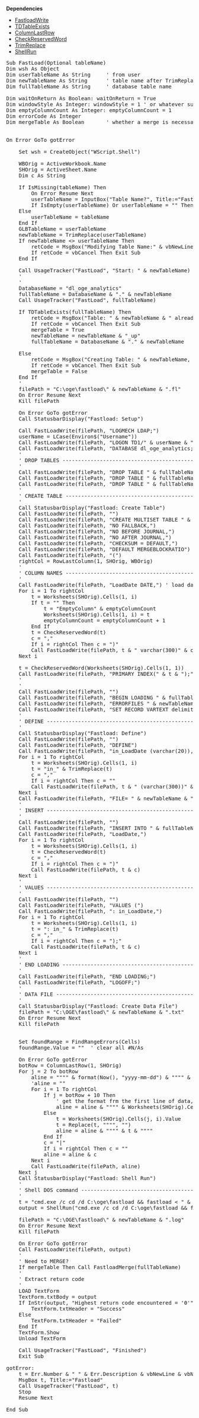 <b>Dependencies</b>
- [FastloadWrite](https://github.com/ppihoge/VBA_Subs/blob/master/FastloadWrite.md)
- [TDTableExists](https://github.com/ppihoge/VBA_Subs/blob/master/TDTableExists.md)
- [ColumnLastRow](https://github.com/ppihoge/VBA_Subs/blob/master/ColumnLastRow.md)
- [CheckReservedWord](https://github.com/ppihoge/VBA_Subs/blob/master/CheckReservedWord.md)
- [TrimReplace](https://github.com/ppihoge/VBA_Subs/blob/master/TrimReplace.md)
- [ShellRun](https://github.com/ppihoge/VBA_Subs/blob/master/ShellRun.md)


<pre>
Sub FastLoad(Optional tableName)
Dim wsh As Object
Dim userTableName As String     ' from user
Dim newTableName As String      ' table name after TrimReplace, user may have used invalid characters
Dim fullTableName As String     ' database table name

Dim waitOnReturn As Boolean: waitOnReturn = True
Dim windowStyle As Integer: windowStyle = 1 ' or whatever suits you best
Dim emptyColumnCount As Integer: emptyColumnCount = 1
Dim errorCode As Integer
Dim mergeTable As Boolean       ' whether a merge is necessary because the table already exists


On Error GoTo gotError

    Set wsh = CreateObject("WScript.Shell")

    WBOrig = ActiveWorkbook.Name
    SHOrig = ActiveSheet.Name
    Dim c As String
    
    If IsMissing(tableName) Then
        On Error Resume Next
        userTableName = InputBox("Table Name?", Title:="FastLoad", Default:=GLBTableName)
        If IsEmpty(userTableName) Or userTableName = "" Then Exit Sub
    Else
        userTableName = tableName
    End If
    GLBTableName = userTableName
    newTableName = TrimReplace(userTableName)
    If newTableName <> userTableName Then
        retCode = MsgBox("Modifying Table Name:" & vbNewLine & vbNewLine & userTableName & "  ->  " & newTableName, vbOKCancel, Title:="FastLoad")
        If retCode = vbCancel Then Exit Sub
    End If
    
    Call UsageTracker("FastLoad", "Start: " & newTableName)
    '
    '
    DatabaseName = "dl_oge_analytics"
    fullTableName = DatabaseName & "." & newTableName
    Call UsageTracker("FastLoad", fullTableName)
    
    If TDTableExists(fullTableName) Then
        retCode = MsgBox("Table: " & newTableName & " already EXISTS, will APPEND this table.", vbOKCancel)
        If retCode = vbCancel Then Exit Sub
        mergeTable = True
        newTableName = newTableName & "_up"
        fullTableName = DatabaseName & "." & newTableName

    Else
        retCode = MsgBox("Creating Table: " & newTableName, vbOKCancel, Title:="Fastload")
        If retCode = vbCancel Then Exit Sub
        mergeTable = False
    End If
    '
    filePath = "C:\oge\fastload\" & newTableName & ".fl"
    On Error Resume Next
    Kill filePath
    
    On Error GoTo gotError
    Call StatusbarDisplay("Fastload: Setup")
    
    Call FastLoadWrite(filePath, "LOGMECH LDAP;")
    userName = LCase(Environ$("Username"))
    Call FastLoadWrite(filePath, "LOGON TD1/" & userName & "," & Password & ";")
    Call FastLoadWrite(filePath, "DATABASE dl_oge_analytics;")
    '
    ' DROP TABLES ------------------------------------------------------------------------------
    '
    Call FastLoadWrite(filePath, "DROP TABLE " & fullTableName & ";")
    Call FastLoadWrite(filePath, "DROP TABLE " & fullTableName & "_ET;")
    Call FastLoadWrite(filePath, "DROP TABLE " & fullTableName & "_UV;")
    '
    ' CREATE TABLE -----------------------------------------------------------------------------
    '
    Call StatusbarDisplay("Fastload: Create Table")
    Call FastLoadWrite(filePath, "")
    Call FastLoadWrite(filePath, "CREATE MULTISET TABLE " & fullTableName & ",")
    Call FastLoadWrite(filePath, "NO FALLBACK,")
    Call FastLoadWrite(filePath, "NO BEFORE JOURNAL,")
    Call FastLoadWrite(filePath, "NO AFTER JOURNAL,")
    Call FastLoadWrite(filePath, "CHECKSUM = DEFAULT,")
    Call FastLoadWrite(filePath, "DEFAULT MERGEBLOCKRATIO")
    Call FastLoadWrite(filePath, "(")
    rightCol = RowLastColumn(1, SHOrig, WBOrig)
    '
    ' COLUMN NAMES -----------------------------------------------------------------------------
    '
    Call FastLoadWrite(filePath, "LoadDate DATE,") ' load date column
    For i = 1 To rightCol
        t = Worksheets(SHOrig).Cells(1, i)
        If t = "" Then
            t = "EmptyColumn" & emptyColumnCount
            Worksheets(SHOrig).Cells(1, i) = t
            emptyColumnCount = emptyColumnCount + 1
        End If
        t = CheckReservedWord(t)
        c = ","
        If i = rightCol Then c = ")"
        Call FastLoadWrite(filePath, t & " varchar(300)" & c)
    Next i

    t = CheckReservedWord(Worksheets(SHOrig).Cells(1, 1))
    Call FastLoadWrite(filePath, "PRIMARY INDEX(" & t & ");") 'set first column as primary index to spread processing
    '
    '
    Call FastLoadWrite(filePath, "")
    Call FastLoadWrite(filePath, "BEGIN LOADING " & fullTableName)
    Call FastLoadWrite(filePath, "ERRORFILES " & newTableName & "_ET, " & newTableName & "_UV;")
    Call FastLoadWrite(filePath, "SET RECORD VARTEXT delimiter " & "'|' QUOTE YES " & "'" & """" & "'" & ";")
    '
    ' DEFINE -------------------------------------------------------------------------------------
    '
    Call StatusbarDisplay("Fastload: Define")
    Call FastLoadWrite(filePath, "")
    Call FastLoadWrite(filePath, "DEFINE")
    Call FastLoadWrite(filePath, "in_LoadDate (varchar(20)),")
    For i = 1 To rightCol
        t = Worksheets(SHOrig).Cells(1, i)
        t = "in_" & TrimReplace(t)
        c = ","
        If i = rightCol Then c = ""
        Call FastLoadWrite(filePath, t & " (varchar(300))" & c)
    Next i
    Call FastLoadWrite(filePath, "FILE= " & newTableName & ".txt;")
    '
    ' INSERT --------------------------------------------------------------------------------------
    '
    Call FastLoadWrite(filePath, "")
    Call FastLoadWrite(filePath, "INSERT INTO " & fullTableName & " (")
    Call FastLoadWrite(filePath, "LoadDate,")
    For i = 1 To rightCol
        t = Worksheets(SHOrig).Cells(1, i)
        t = CheckReservedWord(t)
        c = ","
        If i = rightCol Then c = ")"
        Call FastLoadWrite(filePath, t & c)
    Next i
    '
    ' VALUES --------------------------------------------------------------------------------------
    '
    Call FastLoadWrite(filePath, "")
    Call FastLoadWrite(filePath, "VALUES (")
    Call FastLoadWrite(filePath, ": in_LoadDate,")
    For i = 1 To rightCol
        t = Worksheets(SHOrig).Cells(1, i)
        t = ": in_" & TrimReplace(t)
        c = ","
        If i = rightCol Then c = ");"
        Call FastLoadWrite(filePath, t & c)
    Next i
    '
    ' END LOADING ---------------------------------------------------------------------------------
    '
    Call FastLoadWrite(filePath, "END LOADING;")
    Call FastLoadWrite(filePath, "LOGOFF;")
    '
    ' DATA FILE -----------------------------------------------------------------------------------
    '
    Call StatusbarDisplay("Fastload: Create Data File")
    filePath = "C:\OGE\fastload\" & newTableName & ".txt"
    On Error Resume Next
    Kill filePath
    
    
    Set foundRange = FindRangeErrors(Cells)
    foundRange.Value = ""  ' clear all #N/As
    
    On Error GoTo gotError
    botRow = ColumnLastRow(1, SHOrig)
    For j = 2 To botRow
        aline = """" & format(Now(), "yyyy-mm-dd") & """" & "|"
        'aline = ""
        For i = 1 To rightCol
            If j = botRow + 10 Then
                ' get the format frm the first line of data, header may only be "General"
                aline = aline & """" & Worksheets(SHOrig).Cells(j + 1, i).NumberFormat & """"
            Else
                t = Worksheets(SHOrig).Cells(j, i).Value
                t = Replace(t, """", "")
                aline = aline & """" & t & """"
            End If
            c = "|"
            If i = rightCol Then c = ""
            aline = aline & c
        Next i
        Call FastLoadWrite(filePath, aline)
    Next j
    Call StatusbarDisplay("Fastload: Shell Run")
    '
    ' Shell DOS command ---------------------------------------------------------------------------
    '
    t = "cmd.exe /c cd /d C:\oge\fastload && fastload < " & newTableName & ".fl"
    output = ShellRun("cmd.exe /c cd /d C:\oge\fastload && fastload < " & newTableName & ".fl")
    
    filePath = "C:\OGE\fastload\" & newTableName & ".log"
    On Error Resume Next
    Kill filePath
    
    On Error GoTo gotError
    Call FastLoadWrite(filePath, output)
    '
    ' Need to MERGE?
    If mergeTable Then Call FastloadMerge(fullTableName)
    '
    ' Extract return code
    '
    LOAD TextForm
    TextForm.txtBody = output
    If InStr(output, "Highest return code encountered = '0'") > 0 Then
        TextForm.txtHeader = "Success"
    Else
        TextForm.txtHeader = "Failed"
    End If
    TextForm.Show
    Unload TextForm

    Call UsageTracker("FastLoad", "Finished")
    Exit Sub
    
gotError:
    t = Err.Number & " " & Err.Description & vbNewLine & vbNewLine & "Error on line: " & Erl
    MsgBox t, Title:="Fastload"
    Call UsageTracker("FastLoad", t)
    Stop
    Resume Next
    
End Sub
</pre>
